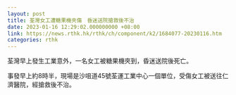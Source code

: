 ```yaml
---
layout: post
title: 荃灣女工遭糖果機夾傷　昏迷送院搶救後不治
date: 2023-01-16 12:29:02.000000000 +08:00
link: https://news.rthk.hk/rthk/ch/component/k2/1684077-20230116.htm
categories: rthk
---
```


荃灣早上發生工業意外，一名女工被糖果機夾到，昏迷送院後死亡。

事發早上約8時半，現場是沙咀道45號荃運工業中心一個單位，受傷女工被送往仁濟醫院，經搶救後不治。
